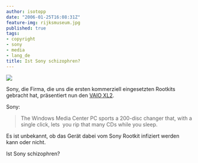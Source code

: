 ```yaml
---
author: isotopp
date: "2006-01-25T16:08:31Z"
feature-img: rijksmuseum.jpg
published: true
tags:
- copyright
- sony
- media
- lang_de
title: Ist Sony schizophren?
---
```


![](https://blog.koehntopp.info/uploads/sonyelectronics.jpg)

Sony, die Firma, die uns die ersten kommerziell eingesetzten Rootkits
gebracht hat, präsentiert nun den
[VAIO XL2](http://www.engadget.com/2006/01/05/sony-vaio-xl2-digital-living-system/).

Sony:

> The Windows Media Center PC sports a 200-disc changer that, with a single
> click, lets  you rip that many CDs while you sleep.

Es ist unbekannt, ob das Gerät dabei vom Sony Rootkit infiziert werden kann
oder nicht.

Ist Sony schizophren?
